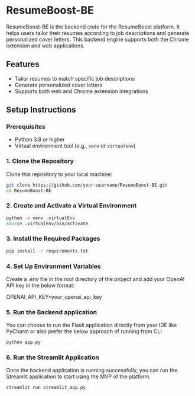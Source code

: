 # ResumeBoost-BE

ResumeBoost-BE is the backend code for the ResumeBoost platform. It helps users tailor their resumes according to job descriptions and generate personalized cover letters. This backend engine supports both the Chrome extension and web applications.

## Features

- Tailor resumes to match specific job descriptions
- Generate personalized cover letters
- Supports both web and Chrome extension integrations

## Setup Instructions

### Prerequisites

- Python 3.8 or higher
- Virtual environment tool (e.g., `venv` or `virtualenv`)

### 1. Clone the Repository

Clone this repository to your local machine:

```bash
git clone https://github.com/your-username/ResumeBoost-BE.git
cd ResumeBoost-BE
```

### 2. Create and Activate a Virtual Environment

```bash
python -m venv .virtualEnv
source .virtualEnv/bin/activate
```

### 3. Install the Required Packages

```bash
pip install -r requirements.txt
```

### 4. Set Up Environment Variables
Create a .env file in the root directory of the project and add your OpenAI API key in the below format:

OPENAI_API_KEY=your_openai_api_key

### 5. Run the Backend application
You can choose to run the Flask application directly from your IDE like PyCharm or also prefer the below approach of running from CLI
```bash
python app.py
```

### 6. Run the Streamlit Application
Once the backend application is running successfully, you can run the Streamlit application to start using the MVP of the platform. 
```bash
streamlit run streamlit_app.py
```

